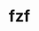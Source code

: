 ---
title: "fzf"
layout: cache
categories: [package, develop-2024-01-07]
meta: {"versions": ["0.44.1"], "compilers": ["gcc@=7.5.0"], "oss": ["ubuntu18.04"], "platforms": ["linux"], "targets": ["x86_64_v3"], "stacks": ["developer-tools", "root"], "num_specs": 1, "num_specs_by_stack": {"root": 1, "developer-tools": 1}}
spec_details: [{"hash": "nqhyuybo7q2d2ccmkpkow5yvk42ndslo", "compiler": "gcc@=7.5.0", "versions": ["0.44.1"], "os": "ubuntu18.04", "platform": "linux", "target": "x86_64_v3", "variants": ["build_system=makefile", "~vim"], "stacks": ["root", "developer-tools"], "size": "-", "tarball": "https://binaries.spack.io/develop-2024-01-07/build_cache/linux-ubuntu18.04-x86_64_v3/gcc-7.5.0/fzf-0.44.1/linux-ubuntu18.04-x86_64_v3-gcc-7.5.0-fzf-0.44.1-nqhyuybo7q2d2ccmkpkow5yvk42ndslo.spack"}]
---